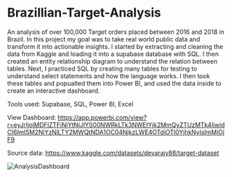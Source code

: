 # Brazillian-Target-Analysis
An analysis of over 100,000 Target orders placed between 2016 and 2018 in Brazil. In this project my goal was to take real world public data and transform it into actionable insights. I started by extracting and cleaning the data from Kaggle and loading it into a supabase database with SQL. I then created an entity relationship diagram to understand the relation between tables. Next, I practiced SQL by creating many tables for testing to understand select statements and how the language works. I then took these tables and popualted them into Power BI, and used the data inside to create an interactive dashboard. 

Tools used: Supabase, SQL, Power BI, Excel

View Dashboard: https://app.powerbi.com/view?r=eyJrIjoiMDFlZTFiNjYtNjJlYS00NWRkLTk3NWEtYjk2MmQyZTUzMTk4IiwidCI6ImI5M2NiYzNlLTY2MWQtNDA1OC04NjkzLWE4OTdiOTI0YjhkNyIsImMiOjF9

Source data: https://www.kaggle.com/datasets/devarajv88/target-dataset

![AnalysisDashboard](https://github.com/user-attachments/assets/eb7bd7f7-b9de-4988-81b9-5361e837ad8f)
